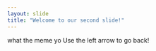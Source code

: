 ```yaml
---
layout: slide
title: "Welcome to our second slide!"
---
```

what the meme yo
Use the left arrow to go back!
